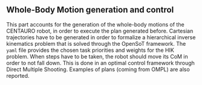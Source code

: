## Whole-Body Motion generation and control
This part accounts for the generation of the whole-body motions of the CENTAURO robot, in order to execute the plan generated before. Cartesian trajectories have to be generated in order to formalize a hierarchical inverse kinematics problem that is solved through the OpenSoT framework. The `yaml` file provides the chosen task priorities and weights for the HIK problem. When steps have to be taken, the robot should move its CoM in order to not fall down. This is done in an optimal control framework through Direct Multiple Shooting. Examples of plans (coming from OMPL) are also reported.

